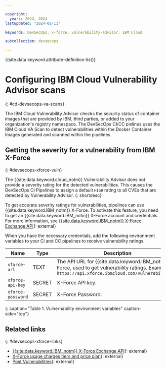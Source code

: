 ```yaml
---

copyright: 
  years: 2023, 2024
lastupdated: "2024-01-11"

keywords: DevSecOps, x-force, vulnerability-advisor, IBM Cloud

subcollection: devsecops

---
```


{{site.data.keyword.attribute-definition-list}}

# Configuring IBM Cloud Vulnerability Advisor scans
{: #cd-devsecops-va-scans}

The IBM Cloud Vulnerability Advisor checks the security status of container images that are provided by IBM, third parties, or added to your organization's registry namespace. The DevSecOps CI/CC pielines uses the IBM Cloud VA Scan to detect vulnerabilities within the Docker Container Images generated and scanned within the pipelines.

## Getting the severity for a vulnerability from IBM X-Force
{: #devsecops-xforce-vuln}

The {{site.data.keyword.cloud_notm}} Vulnerability Advisor does not provide a severity rating for the detected vulnerabilities. This causes the DevSecOps CI Pipelines to assign a default `HIGH` rating to all CVEs that are detected by Vulnerability Advisor.
{: shortdesc}

To get accurate severity ratings for vulnerabilities, pipelines can use {{site.data.keyword.IBM_notm}} X-Force. To activate this feature, you need to get an {{site.data.keyword.IBM_notm}} X-Force account and credentials. For more information, see [{{site.data.keyword.IBM_notm}} X-Force Exchange API](https://api.xforce.ibmcloud.com/doc/){: external}

When you have the necessary credentials, add the following environment variables to your CI and CC pipelines to receive vulnerability ratings.

| Name | Type | Description |
 |--|--|--|
 | `xforce-url` | TEXT | The API URL for {{site.data.keyword.IBM_notm}} X-Force, used to get vulnerability ratings. Example: `https://api.xforce.ibmcloud.com/vulnerabilities/` |
 | `xforce-api-key` | SECRET | X-Force API key. |
 | `xforce-password` | SECRET | X-Force Password. |
{: caption="Table 1. Vulnernability environment variables" caption-side="top"}

## Related links
{: #devsecops-xforce-links}

* [{{site.data.keyword.IBM_notm}} X-Force Exchange API](https://api.xforce.ibmcloud.com/doc/){: external}
* [X-Force usage charges tiers and price plan](https://exchange.xforce.ibmcloud.com/faq#tiers\_of\_usage){: external}
* [Post Vulnerabilities](https://api.xforce.ibmcloud.com/doc/#/Vulnerabilities/post_vulnerabilities){: external}
